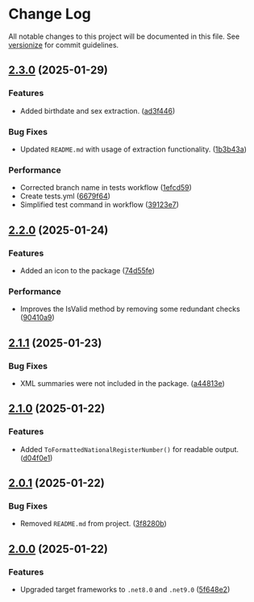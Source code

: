 # Change Log

All notable changes to this project will be documented in this file. See [versionize](https://github.com/versionize/versionize) for commit guidelines.

<a name="2.3.0"></a>
## [2.3.0](https://www.github.com/WilvanBil/NationalRegisterNumber/releases/tag/v2.3.0) (2025-01-29)

### Features

* Added birthdate and sex extraction. ([ad3f446](https://www.github.com/WilvanBil/NationalRegisterNumber/commit/ad3f4464d383aacb972894142cea3f3ed8afd038))

### Bug Fixes

* Updated `README.md` with usage of extraction functionality. ([1b3b43a](https://www.github.com/WilvanBil/NationalRegisterNumber/commit/1b3b43abcfcd7240b60a42295171776fccddb0cf))

### Performance

* Corrected branch name in tests workflow ([1efcd59](https://www.github.com/WilvanBil/NationalRegisterNumber/commit/1efcd59e9e8de68efe69f2608559d60bfd47f88f))
* Create tests.yml ([6679f64](https://www.github.com/WilvanBil/NationalRegisterNumber/commit/6679f647486048fa7cd264725e68951d8a854ff7))
* Simplified test command in workflow ([39123e7](https://www.github.com/WilvanBil/NationalRegisterNumber/commit/39123e73cefa391005f5687b9bf6067d17258159))

<a name="2.2.0"></a>
## [2.2.0](https://www.github.com/WilvanBil/NationalRegisterNumber/releases/tag/v2.2.0) (2025-01-24)

### Features

* Added an icon to the package ([74d55fe](https://www.github.com/WilvanBil/NationalRegisterNumber/commit/74d55fe13ca068ca905de013693ad79a5777eb70))

### Performance

* Improves the IsValid method by removing some redundant checks ([90410a9](https://github.com/WilvanBil/WilvanBil.NationalRegisterNumber/commit/90410a9e0dab6f7b0316868603f7556756defd1d))

<a name="2.1.1"></a>
## [2.1.1](https://www.github.com/WilvanBil/NationalRegisterNumber/releases/tag/v2.1.1) (2025-01-23)

### Bug Fixes

* XML summaries were not included in the package. ([a44813e](https://www.github.com/WilvanBil/NationalRegisterNumber/commit/a44813e2a3033296500af38df7874ae7640625b0))

<a name="2.1.0"></a>
## [2.1.0](https://www.github.com/WilvanBil/NationalRegisterNumber/releases/tag/v2.1.0) (2025-01-22)

### Features

* Added `ToFormattedNationalRegisterNumber()` for readable output. ([d04f0e1](https://www.github.com/WilvanBil/NationalRegisterNumber/commit/d04f0e1b2f8896239f950daeff2f68b54b5e4c96))

<a name="2.0.1"></a>
## [2.0.1](https://www.github.com/WilvanBil/NationalRegisterNumber/releases/tag/v2.0.1) (2025-01-22)

### Bug Fixes

* Removed `README.md` from project. ([3f8280b](https://www.github.com/WilvanBil/NationalRegisterNumber/commit/3f8280b242b6967377cc4aafe1886090616171ee))

<a name="2.0.0"></a>
## [2.0.0](https://www.github.com/WilvanBil/NationalRegisterNumber/releases/tag/v2.0.0) (2025-01-22)

### Features

* Upgraded target frameworks to `.net8.0` and `.net9.0` ([5f648e2](https://www.github.com/WilvanBil/NationalRegisterNumber/commit/5f648e23431a0d0e841edaacbea98647d17a62c9))

